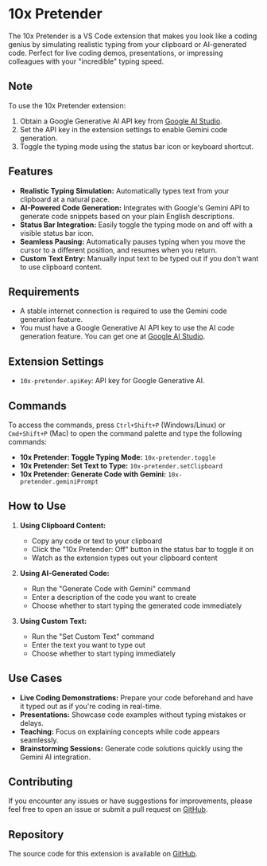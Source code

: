 # 10x Pretender

<!-- ![10x Pretender Demonstration](https://github.com/abdbbdii/10x-Pretender/blob/main/media/other/demo.gif?raw=true) -->

The 10x Pretender is a VS Code extension that makes you look like a coding genius by simulating realistic typing from your clipboard or AI-generated code. Perfect for live coding demos, presentations, or impressing colleagues with your "incredible" typing speed.

## Note

To use the 10x Pretender extension:

1. Obtain a Google Generative AI API key from [Google AI Studio](https://aistudio.google.com/apikey).
2. Set the API key in the extension settings to enable Gemini code generation.
3. Toggle the typing mode using the status bar icon or keyboard shortcut.

## Features

- **Realistic Typing Simulation:** Automatically types text from your clipboard at a natural pace.
- **AI-Powered Code Generation:** Integrates with Google's Gemini API to generate code snippets based on your plain English descriptions.
- **Status Bar Integration:** Easily toggle the typing mode on and off with a visible status bar icon.
- **Seamless Pausing:** Automatically pauses typing when you move the cursor to a different position, and resumes when you return.
- **Custom Text Entry:** Manually input text to be typed out if you don't want to use clipboard content.

## Requirements

- A stable internet connection is required to use the Gemini code generation feature.
- You must have a Google Generative AI API key to use the AI code generation feature. You can get one at [Google AI Studio](https://aistudio.google.com/apikey).

## Extension Settings

- `10x-pretender.apiKey`: API key for Google Generative AI.

## Commands

To access the commands, press `Ctrl+Shift+P` (Windows/Linux) or `Cmd+Shift+P` (Mac) to open the command palette and type the following commands:

- **10x Pretender: Toggle Typing Mode:** `10x-pretender.toggle`
- **10x Pretender: Set Text to Type:** `10x-pretender.setClipboard`
- **10x Pretender: Generate Code with Gemini:** `10x-pretender.geminiPrompt`

## How to Use

1. **Using Clipboard Content:**
   - Copy any code or text to your clipboard
   - Click the "10x Pretender: Off" button in the status bar to toggle it on
   - Watch as the extension types out your clipboard content

2. **Using AI-Generated Code:**
   - Run the "Generate Code with Gemini" command
   - Enter a description of the code you want to create
   - Choose whether to start typing the generated code immediately

3. **Using Custom Text:**
   - Run the "Set Custom Text" command
   - Enter the text you want to type out
   - Choose whether to start typing immediately

## Use Cases

- **Live Coding Demonstrations:** Prepare your code beforehand and have it typed out as if you're coding in real-time.
- **Presentations:** Showcase code examples without typing mistakes or delays.
- **Teaching:** Focus on explaining concepts while code appears seamlessly.
- **Brainstorming Sessions:** Generate code solutions quickly using the Gemini AI integration.

## Contributing

If you encounter any issues or have suggestions for improvements, please feel free to open an issue or submit a pull request on [GitHub](https://github.com/abdbbdii/10x-pretender).

## Repository

The source code for this extension is available on [GitHub](https://github.com/abdbbdii/10x-pretender).